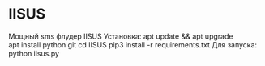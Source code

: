 # IISUS
Мощный sms флудер IISUS
Установка:
apt update && apt upgrade  
apt install python  git 
cd IISUS 
pip3 install -r requirements.txt
Для запуска:
python iisus.py
